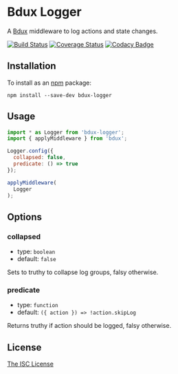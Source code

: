 # Bdux Logger

A [Bdux](https://github.com/Intai/bdux) middleware to log actions and state changes.

[![Build Status](https://travis-ci.org/Intai/bdux-logger.svg?branch=master)](https://travis-ci.org/Intai/bdux-logger)
[![Coverage Status](https://coveralls.io/repos/github/Intai/bdux-logger/badge.svg?branch=master)](https://coveralls.io/github/Intai/bdux-logger?branch=master)
[![Codacy Badge](https://api.codacy.com/project/badge/Grade/846299ecaf804098870ef64eafff5345)](https://www.codacy.com/app/intai-hg/bdux-logger?utm_source=github.com&amp;utm_medium=referral&amp;utm_content=Intai/bdux-logger&amp;utm_campaign=Badge_Grade)

## Installation
To install as an [npm](https://www.npmjs.com/) package:
```
npm install --save-dev bdux-logger
```

## Usage
``` javascript
import * as Logger from 'bdux-logger';
import { applyMiddleware } from 'bdux';

Logger.config({
  collapsed: false,
  predicate: () => true
});

applyMiddleware(
  Logger
);
```

## Options
### collapsed
- type: `boolean`
- default: `false`

Sets to truthy to collapse log groups, falsy otherwise.

### predicate
- type: `function`
- default: `({ action }) => !action.skipLog`

Returns truthy if action should be logged, falsy otherwise.

## License
[The ISC License](./LICENSE.md)
